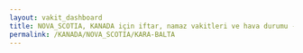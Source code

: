 ```yaml
---
layout: vakit_dashboard
title: NOVA_SCOTIA, KANADA için iftar, namaz vakitleri ve hava durumu - ilçe/eyalet seç
permalink: /KANADA/NOVA_SCOTIA/KARA-BALTA
---
```


<script type="text/javascript">
  var GLOBAL_COUNTRY = 'KANADA';
  var GLOBAL_CITY = 'NOVA_SCOTIA';
  var GLOBAL_STATE = 'KARA-BALTA';
  var lat = 72;
  var lon = 21;
</script>
